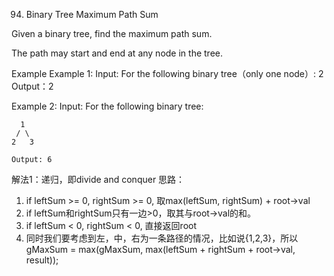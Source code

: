 94. Binary Tree Maximum Path Sum

Given a binary tree, find the maximum path sum.

The path may start and end at any node in the tree.

Example
Example 1:
	Input:  For the following binary tree（only one node）:
	2
	Output：2
	
Example 2:
	Input:  For the following binary tree:

      1
     / \
    2   3
		
	Output: 6

	
	
解法1：递归，即divide and conquer
思路：
1) if leftSum >= 0, rightSum >= 0, 取max(leftSum, rightSum) + root->val
2) if leftSum和rightSum只有一边>0，取其与root->val的和。  
3) if leftSum < 0, rightSum < 0, 直接返回root
4) 同时我们要考虑到左，中，右为一条路径的情况，比如说{1,2,3}，所以
        gMaxSum = max(gMaxSum, max(leftSum + rightSum + root->val, result));
